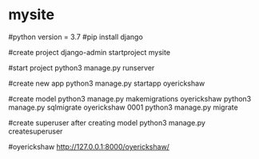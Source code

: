 # mysite
#python version = 3.7
#pip install django

#create project
django-admin startproject mysite

#start project
python3 manage.py runserver

#create new app
python3 manage.py startapp oyerickshaw

#create model
python3 manage.py makemigrations oyerickshaw
python3 manage.py sqlmigrate oyerickshaw 0001
python3 manage.py migrate


#create superuser after creating model
python3 manage.py createsuperuser

#oyerickshaw
http://127.0.0.1:8000/oyerickshaw/